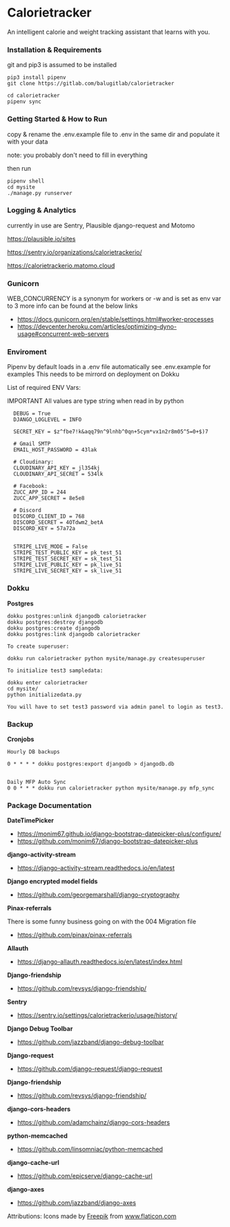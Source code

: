 # Calorietracker
An intelligent calorie and weight tracking assistant that learns with you.


### Installation & Requirements

   git and pip3 is assumed to be installed

    pip3 install pipenv
    git clone https://gitlab.com/balugitlab/calorietracker

    cd calorietracker
    pipenv sync    


### Getting Started & How to Run

  copy & rename the .env.example file to .env in the same dir and populate it with your data

  note: you probably don't need to fill in everything

  then run

    pipenv shell
    cd mysite
    ./manage.py runserver



### Logging & Analytics

currently in use are Sentry, Plausible django-request and Motomo

https://plausible.io/sites

https://sentry.io/organizations/calorietrackerio/

https://calorietrackerio.matomo.cloud



### Gunicorn
WEB_CONCURRENCY is a synonym for workers or -w and is set as env var to 3
more info can be found at the below links

  - https://docs.gunicorn.org/en/stable/settings.html#worker-processes
  - https://devcenter.heroku.com/articles/optimizing-dyno-usage#concurrent-web-servers



### Enviroment

  Pipenv by default loads in a .env file automatically see .env.example for examples
  This needs to be mirrord on deployment on Dokku

  List of required ENV Vars:

  IMPORTANT All values are type string when read in by python

      DEBUG = True
      DJANGO_LOGLEVEL = INFO

      SECRET_KEY = $z^fbe7!k&aqq79n^9lnhb^0qn+5cym*vx1n2r8m05^5=0+$)7

      # Gmail SMTP
      EMAIL_HOST_PASSWORD = 43lak

      # Cloudinary:
      CLOUDINARY_API_KEY = jl354kj
      CLOUDINARY_API_SECRET = 534lk

      # Facebook:
      ZUCC_APP_ID = 244
      ZUCC_APP_SECRET = 8e5e8

      # Discord
      DISCORD_CLIENT_ID = 768
      DISCORD_SECRET = 4OTdwm2_betA
      DISCORD_KEY = 57a72a


      STRIPE_LIVE_MODE = False
      STRIPE_TEST_PUBLIC_KEY = pk_test_51
      STRIPE_TEST_SECRET_KEY = sk_test_51
      STRIPE_LIVE_PUBLIC_KEY = pk_live_51
      STRIPE_LIVE_SECRET_KEY = sk_live_51



### Dokku

**Postgres**

    dokku postgres:unlink djangodb calorietracker
    dokku postgres:destroy djangodb
    dokku postgres:create djangodb
    dokku postgres:link djangodb calorietracker

    To create superuser:

    dokku run calorietracker python mysite/manage.py createsuperuser

    To initialize test3 sampledata:

    dokku enter calorietracker
    cd mysite/
    python initializedata.py

    You will have to set test3 password via admin panel to login as test3.


### Backup

**Cronjobs**

    Hourly DB backups

    0 * * * * dokku postgres:export djangodb > djangodb.db


    Daily MFP Auto Sync
    0 0 * * * dokku run calorietracker python mysite/manage.py mfp_sync



### Package Documentation

**DateTimePicker**  

  - https://monim67.github.io/django-bootstrap-datepicker-plus/configure/
  - https://github.com/monim67/django-bootstrap-datepicker-plus


**django-activity-stream**

  - https://django-activity-stream.readthedocs.io/en/latest


**Django encrypted model fields**

 - https://github.com/georgemarshall/django-cryptography


**Pinax-referrals**


  There is some funny business going on with the 004 Migration file

  - https://github.com/pinax/pinax-referrals

**Allauth**

  - https://django-allauth.readthedocs.io/en/latest/index.html

**Django-friendship**

  - https://github.com/revsys/django-friendship/

**Sentry**

  - https://sentry.io/settings/calorietrackerio/usage/history/

**Django Debug Toolbar**

  - https://github.com/jazzband/django-debug-toolbar


**Django-request**

  - https://github.com/django-request/django-request

**Django-friendship**

  - https://github.com/revsys/django-friendship/

**django-cors-headers**

  - https://github.com/adamchainz/django-cors-headers

**python-memcached**

 - https://github.com/linsomniac/python-memcached

**django-cache-url**

 - https://github.com/epicserve/django-cache-url

**django-axes**

 - https://github.com/jazzband/django-axes



Attributions:
Icons made by <a href="http://www.freepik.com/" title="Freepik">Freepik</a> from <a href="https://www.flaticon.com/" title="Flaticon"> www.flaticon.com</a>
